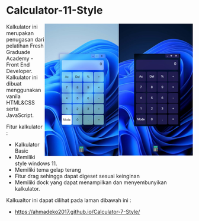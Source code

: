 # Calculator-11-Style

<img src="README/w11-dark.JPG" alt="Tampilan Kalkukator Dark" align="right" style="width:200px; display: block;" />
<img src="README/w11-light.JPG" alt="Tampilan Kalkukator Light" align="right" style="width:200px; display: block;" />

Kalkulator ini merupakan penugasan dari pelatihan Fresh Graduade Academy - Front End Developer. Kalkulator ini dibuat menggunakan vanila HTML&CSS serta JavaScript. 

Fitur kalkulator :
- Kalkulator Basic
- Memiliki style windows 11.
- Memiliki tema gelap terang
- Fitur drag sehingga dapat digeset sesuai keinginan
- Memiliki dock yang dapat menampilkan dan menyembunyikan kalkulator.

Kalkualtor ini dapat dilihat pada laman dibawah ini :
- https://ahmadeko2017.github.io/Calculator-7-Style/
